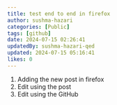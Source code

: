 ```yaml
---
title: test end to end in firefox
author: sushma-hazari
categories: [Public]
tags: [github]
date: 2024-07-15 02:26:41 
updatedBy: sushma-hazari-qed
updated: 2024-07-15 05:16:41 
likes: 0
---
```


1. Adding the new post in firefox
2. Edit using the post
3. Edit using the GitHub
